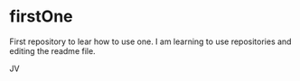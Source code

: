 firstOne
========

First repository to lear how to use one.
I am learning to use repositories and editing the readme file.

JV
